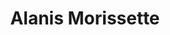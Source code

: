 ---
title: "Alanis Morissette"
summary: "Alanis Nadine Morissette is a Canadian-American singer-songwriter and actress. Known for her emotive mezzo-soprano voice and confessional songwriting, Morissette began her career in Canada in the early 1990s with two dance-pop albums. In 1995, she released Jagged Little Pill, an alternative rock-oriented album with elements of post-grunge, which sold more than 33 million copies globally and is her most critically acclaimed work to date. It earned her the Grammy Award for Album of the Year in 1996 and has been made into a rock musical of the same name in 2017, which earned fifteen Tony Award nominations, including Best Musical. The album was also listed in the 2003 and 2020 editions of Rolling Stone's 500 Greatest Albums of All Time Guide. The lead single, \"You Oughta Know\", was also included at #103 in their 500 Greatest Songs of All Time. A highly anticipated, more experimental follow-up, electronic-infused album, Supposed Former Infatuation Junkie, was released in 1998.
Morissette assumed creative control and production duties for her subsequent studio albums, including Under Rug Swept , So-Called Chaos , Flavors of Entanglement , Havoc and Bright Lights , and Such Pretty Forks in the Road . Her latest album, The Storm Before the Calm, which features ambient music, was released in 2022. Her well-known singles \"You Oughta Know\", \"Hand in My Pocket\", \"Ironic\", \"You Learn\", \"Head Over Feet\", \"Uninvited\", \"Thank U\", and \"Hands Clean\" reached top 40 in the major charts around the world, including ten top-40 hits in the UK, 3
three top-10 in the US and Australia, and twelve top-10 hits in her native Canada. She also holds the record for the most No. 1s on the weekly Billboard Alternative Songs chart for any female soloist, group leader, or duo member. She is listed on VH1's 1999 \"100 Greatest Women of Rock and Roll\" at number 53.Morissette has won seven Grammy Awards, fourteen Juno Awards, one Brit Award, and has sold more than 75 million records worldwide. She has been dubbed the \"Queen of Alt-Rock Angst\" by Rolling Stone."
image: "alanis-morissette.jpg"
apple_music_artist_url: "https://music.apple.com/gb/artist/alanis-morissette/1092859"
wikipedia_url: "https://en.wikipedia.org/wiki/Alanis_Morissette"
---